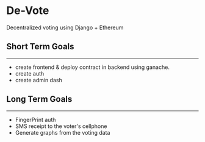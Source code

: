 # De-Vote

Decentralized voting using Django + Ethereum

## Short Term Goals

---

- create frontend & deploy contract in backend using ganache.
- create auth
- create admin dash

## Long Term Goals

---

- FingerPrint auth
- SMS receipt to the voter's cellphone
- Generate graphs from the voting data
